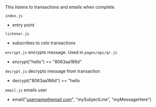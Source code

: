 This listens to transactions and emails when complete.

`index.js`

- entry point

`listener.js`

- subscribes to celo transactions

`encrypt.js` encrypts message. Used in `pages/api/qr.js`

- encrypt("hello") == "8063aa186d"

`decrypt.js` decrypts message from transaction

- decrypt("8063aa186d") == "hello

`email.js` emails user

- email("username@email.com", "mySubjectLine", "myMessageHere")
